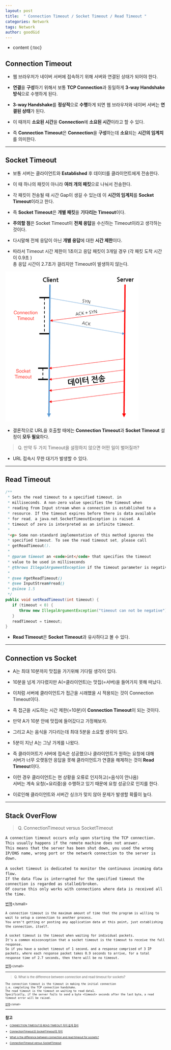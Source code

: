 ```yaml
---
layout: post
title:  " Connection Timeout / Socket Timeout / Read Timeout "
categories: Network
tags: Network
author: goodGid
---
```

* content
{:toc}

## Connection Timeout

* 웹 브라우저가 네이버 서버에 접속하기 위해 서버와 연결된 상태가 되어야 한다. 

* **연결**을 **구성**하기 위해서 보통 **TCP Connection**과 동일하게 **3-way Handshake 방식**으로 수행하게 된다. 

* **3-way Handshake**를 **정상적**으로 **수행**하게 되면 웹 브라우저와 네이버 서버는 **연결된 상태**가 된다.

* 이 때까지 **소요된 시간**을 **Connection**에 **소요된 시간**이라고 할 수 있다. 

* 즉 **Connection Timeout**은 **Connection**을 **구성**하는데 **소요**되는 **시간의 임계치**를 의미한다.










---

## Socket Timeout

* 보통 서버는 클라이언트와 **Established** 후 데이터를 클라이언트에게 전송한다.

* 이 때 하나의 패킷이 아니라 **여러 개의 패킷**으로 나눠서 전송한다.

* 각 패킷이 전송될 때 시간 Gap이 생길 수 있는데 이 **시간의 임계치**를 **Socket Timeout**이라고 한다.

* 즉 **Socket Timeout**은 **개별 패킷**을 **기다리는 Timeout**이다. 

* **주의할 점**은 Socket Timeout이 **전체 응답**을 수신하는 Timeout이라고 생각하는 것이다. 

* 다시말해 전체 응답이 아닌 **개별 응답**에 대한 **시간 제한**이다.

* 따라서 Timeout 시간 제한이 1초이고 응답 패킷이 3개일 경우 (각 패킷 도착 시간이 0.9초 ) <br> 총 응답 시간이 2.7초가 걸리지만 Timeout이 발생하지 않는다.

![](/assets/img/network/server_various_type_of_timeout_1.png)

* 결론적으로 URL을 호출할 때에는 **Connection Timeout**과 **Socket Timeout** 설정이 **모두 필요**하다. 

> Q. 만약 두 가지 Timeout을 설정하지 않으면 어떤 일이 벌어질까?

* URL 접속시 무한 대기가 발생할 수 있다. 

---

## Read Timeout

``` java
/**
 * Sets the read timeout to a specified timeout, in
 * milliseconds. A non-zero value specifies the timeout when
 * reading from Input stream when a connection is established to a
 * resource. If the timeout expires before there is data available
 * for read, a java.net.SocketTimeoutException is raised. A
 * timeout of zero is interpreted as an infinite timeout.
 *
 *<p> Some non-standard implementation of this method ignores the
 * specified timeout. To see the read timeout set, please call
 * getReadTimeout().
 *
 * @param timeout an <code>int</code> that specifies the timeout
 * value to be used in milliseconds
 * @throws IllegalArgumentException if the timeout parameter is negative
 *
 * @see #getReadTimeout()
 * @see InputStream#read()
 * @since 1.5
 */
public void setReadTimeout(int timeout) {
   if (timeout < 0) {
      throw new IllegalArgumentException("timeout can not be negative");
   }
   readTimeout = timeout;
}
```

* **Read Timeout**은 **Socket Timeout**과 유사하다고 볼 수 있다.


---

## Connection vs Socket 

* A는 최대 10분까지 맛집을 가기위해 기다릴 생각이 있다.

* 10분을 넘게 기다렸지만 A(=클라이언트)는 맛집(=서버)을 들어가지 못해 떠났다.

* 이처럼 서버에 클라이언트가 접근을 시래했을 시 적용되는 것이 Connection Timeout이다.

* 즉 접근을 시도하는 시간 제한(=10분)이 **Connection Timeout**이 되는 것이다.

* 만약 A가 10분 안에 맛집에 들어갔다고 가정해보자.

* 그리고 A는 음식을 기다리는데 최대 5분을 소요할 생각이 있다.

* 5분이 지난 A는 그냥 가게를 나왔다. 

* 즉 클라이어트가 서버에 접속은 성공했으나 클라이언트가 원하는 요청에 대해 <br> 서버가 너무 오랫동안 응답을 못해 클라이언트가 연결을 해제하는 것이 **Read Timeou**t이다.

* 이런 경우 클라이언트는 현 상황을 오류로 인지하고(=음식이 안나옴) <br> 서버는 계속 요청(=요리중)을 수행하고 있기 때문에 요청 성공으로 인지를 한다.

* 이로인해 클라이언트와 서버간 싱크가 맞지 않아 문제가 발생할 확률이 높다.

---

## Stack OverFlow


> Q. ConnectionTimeout versus SocketTimeout


```
A connection timeout occurs only upon starting the TCP connection. 
This usually happens if the remote machine does not answer. 
This means that the server has been shut down, you used the wrong IP/DNS name, wrong port or the network connection to the server is down.

A socket timeout is dedicated to monitor the continuous incoming data flow. 
If the data flow is interrupted for the specified timeout the connection is regarded as stalled/broken. 
Of course this only works with connections where data is received all the time. 
```

<small>[번역](https://translate.google.co.kr/?hl=ko#en/ko/A%20connection%20timeout%20occurs%20only%20upon%20starting%20the%20TCP%20connection.%20This%20usually%20happens%20if%20the%20remote%20machine%20does%20not%20answer.%20This%20means%20that%20the%20server%20has%20been%20shut%20down%2C%20you%20used%20the%20wrong%20IP%2FDNS%20name%2C%20wrong%20port%20or%20the%20network%20connection%20to%20the%20server%20is%20down.%0A%0AA%20socket%20timeout%20is%20dedicated%20to%20monitor%20the%20continuous%20incoming%20data%20flow.%20If%20the%20data%20flow%20is%20interrupted%20for%20the%20specified%20timeout%20the%20connection%20is%20regarded%20as%20stalled%2Fbroken.%20Of%20course%20this%20only%20works%20with%20connections%20where%20data%20is%20received%20all%20the%20time.%0A%0ABy%20setting%20socket%20timeout%20to%201%20this%20would%20require%20that%20every%20millisecond%20new%20data%20is%20received%20(assuming%20that%20you%20read%20the%20data%20block%20wise%20and%20the%20block%20is%20large%20enough)!%0A%0AIf%20only%20the%20incoming%20stream%20stalls%20for%20more%20than%20a%20millisecond%20you%20are%20running%20into%20a%20timeout.)</small>

```
A connection timeout is the maximum amount of time that the program is willing to wait to setup a connection to another process. 
You aren't getting or posting any application data at this point, just establishing the connection, itself.

A socket timeout is the timeout when waiting for individual packets. 
It's a common misconception that a socket timeout is the timeout to receive the full response. 
So if you have a socket timeout of 1 second, and a response comprised of 3 IP packets, where each response packet takes 0.9 seconds to arrive, for a total response time of 2.7 seconds, then there will be no timeout.
```

 <small>[번역](https://translate.google.co.kr/?hl=ko&tab=TT#en/ko/A%20connection%20timeout%20is%20the%20maximum%20amount%20of%20time%20that%20the%20program%20is%20willing%20to%20wait%20to%20setup%20a%20connection%20to%20another%20process.%20You%20aren't%20getting%20or%20posting%20any%20application%20data%20at%20this%20point%2C%20just%20establishing%20the%20connection%2C%20itself.%0A%0AA%20socket%20timeout%20is%20the%20timeout%20when%20waiting%20for%20individual%20packets.%20It's%20a%20common%20misconception%20that%20a%20socket%20timeout%20is%20the%20timeout%20to%20receive%20the%20full%20response.%20So%20if%20you%20have%20a%20socket%20timeout%20of%201%20second%2C%20and%20a%20response%20comprised%20of%203%20IP%20packets%2C%20where%20each%20response%20packet%20takes%200.9%20seconds%20to%20arrive%2C%20for%20a%20total%20response%20time%20of%202.7%20seconds%2C%20then%20there%20will%20be%20no%20timeout.)</small>


---

> Q. What is the difference between connection and read timeout for sockets? 

```
The connection timeout is the timeout in making the initial connection
i.e. completing the TCP connection handshake. 
The read timeout is the timeout on waiting to read data1. 
Specifically, if the server fails to send a byte <timeout> seconds after the last byte, a read timeout error will be raised.
```

<small>[번역](https://translate.google.co.kr/?hl=ko#en/ko/The%20connection%20timeout%20is%20the%20timeout%20in%20making%20the%20initial%20connection%3B%20i.e.%20completing%20the%20TCP%20connection%20handshake.%20The%20read%20timeout%20is%20the%20timeout%20on%20waiting%20to%20read%20data1.%20Specifically%2C%20if%20the%20server%20fails%20to%20send%20a%20byte%20%3Ctimeout%3E%20seconds%20after%20the%20last%20byte%2C%20a%20read%20timeout%20error%20will%20be%20raised.)</small>


---

## 참고

* [CONNECTION TIMEOUT과 READ TIMEOUT 차이 쉽게 정리](https://inyl.github.io/programming/2017/12/02/timeout.html)

* [ConnectionTimeout과 SocketTimeout의 차이](http://tomining.tistory.com/164)

* [What is the difference between connection and read timeout for sockets?](https://stackoverflow.com/questions/3069382/what-is-the-difference-between-connection-and-read-timeout-for-sockets)

* [ConnectionTimeout versus SocketTimeout](https://stackoverflow.com/questions/7360520/connectiontimeout-versus-sockettimeout/7360916)
